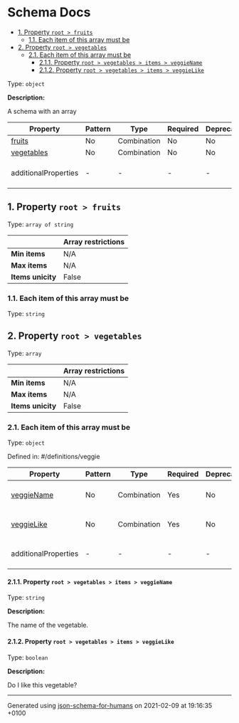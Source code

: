 # Schema Docs

- [1. Property `root > fruits`](#fruits)
  - [1.1. Each item of this array must be](#autogenerated_heading_2)
- [2. Property `root > vegetables`](#vegetables)
  - [2.1. Each item of this array must be](#autogenerated_heading_3)
    - [2.1.1. Property `root > vegetables > items > veggieName`](#vegetables_items_veggieName)
    - [2.1.2. Property `root > vegetables > items > veggieLike`](#vegetables_items_veggieLike)

Type: `object`

**Description:** <p>A schema with an array</p>

| Property | Pattern | Type | Required | Deprecated | Additional | Description |
| -------- | ------- | ---- | -------- | ---------- | ---------- | ----------- |
| [fruits](#fruits)|No|Combination|No|No| No|-|
| [vegetables](#vegetables)|No|Combination|No|No| No|-|
  | additionalProperties | - | - | - | - |  [![made-with-Markdown](https://img.shields.io/badge/Any%20type-allowed-green)](# "Additional Properties of any type are allowed.") | - |        

## <a name="fruits"></a>1. Property `root > fruits`

Type: `array of string`

|                    | Array restrictions |
| ------------------ | ------------------ |
| **Min items**      | N/A |
| **Max items**      | N/A |
| **Items unicity**  | False |

### <a name="autogenerated_heading_2"></a>1.1. Each item of this array must be

Type: `string`

## <a name="vegetables"></a>2. Property `root > vegetables`

Type: `array`

|                    | Array restrictions |
| ------------------ | ------------------ |
| **Min items**      | N/A |
| **Max items**      | N/A |
| **Items unicity**  | False |

### <a name="autogenerated_heading_3"></a>2.1. Each item of this array must be

Type: `object`

Defined in: #/definitions/veggie

| Property | Pattern | Type | Required | Deprecated | Additional | Description |
| -------- | ------- | ---- | -------- | ---------- | ---------- | ----------- |
| [veggieName](#vegetables_items_veggieName)|No|Combination|Yes|No| No|The name of the vegetable.|
| [veggieLike](#vegetables_items_veggieLike)|No|Combination|Yes|No| No|Do I like this vegetable?|
  | additionalProperties | - | - | - | - |  [![made-with-Markdown](https://img.shields.io/badge/Any%20type-allowed-green)](# "Additional Properties of any type are allowed.") | - |        

#### <a name="vegetables_items_veggieName"></a>2.1.1. Property `root > vegetables > items > veggieName`

Type: `string`

**Description:** <p>The name of the vegetable.</p>

#### <a name="vegetables_items_veggieLike"></a>2.1.2. Property `root > vegetables > items > veggieLike`

Type: `boolean`

**Description:** <p>Do I like this vegetable?</p>

----------------------------------------------------------------------------------------------------------------------------
Generated using [json-schema-for-humans](https://github.com/coveooss/json-schema-for-humans) on 2021-02-09 at 19:16:35 +0100